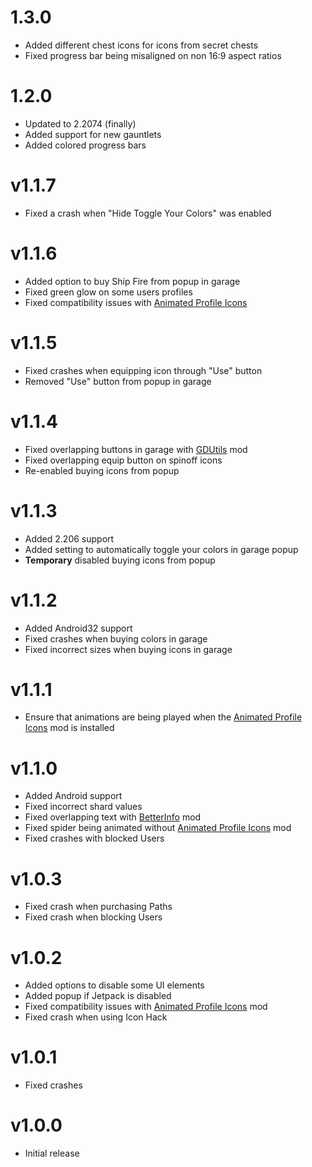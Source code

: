 # 1.3.0
 - Added different chest icons for icons from secret chests
 - Fixed progress bar being misaligned on non 16:9 aspect ratios

# 1.2.0
 - Updated to 2.2074 (finally)
 - Added support for new gauntlets
 - Added colored progress bars
 
# v1.1.7
 - Fixed a crash when "Hide Toggle Your Colors" was enabled

# v1.1.6
 - Added option to buy Ship Fire from popup in garage
 - Fixed green glow on some users profiles
 - Fixed compatibility issues with [Animated Profile Icons](https://geode-sdk.org/mods/thesillydoggo.animatedprofiles)

# v1.1.5
 - Fixed crashes when equipping icon through "Use" button
 - Removed "Use" button from popup in garage

# v1.1.4
 - Fixed overlapping buttons in garage with [GDUtils](https://geode-sdk.org/mods/gdutilsdevs.gdutils) mod
 - Fixed overlapping equip button on spinoff icons
 - Re-enabled buying icons from popup

# v1.1.3
 - Added 2.206 support
 - Added setting to automatically toggle your colors in garage popup
 - **Temporary** disabled buying icons from popup

# v1.1.2
 - Added Android32 support
 - Fixed crashes when buying colors in garage
 - Fixed incorrect sizes when buying icons in garage

# v1.1.1
 - Ensure that animations are being played when the [Animated Profile Icons](https://geode-sdk.org/mods/thesillydoggo.animatedprofiles) mod is installed

# v1.1.0
 - Added Android support
 - Fixed incorrect shard values
 - Fixed overlapping text with [BetterInfo](https://geode-sdk.org/mods/cvolton.betterinfo) mod
 - Fixed spider being animated without [Animated Profile Icons](https://geode-sdk.org/mods/thesillydoggo.animatedprofiles) mod
 - Fixed crashes with blocked Users

# v1.0.3
 - Fixed crash when purchasing Paths
 - Fixed crash when blocking Users

# v1.0.2
 - Added options to disable some UI elements
 - Added popup if Jetpack is disabled
 - Fixed compatibility issues with [Animated Profile Icons](https://geode-sdk.org/mods/thesillydoggo.animatedprofiles) mod
 - Fixed crash when using Icon Hack

# v1.0.1
 - Fixed crashes

# v1.0.0
 - Initial release